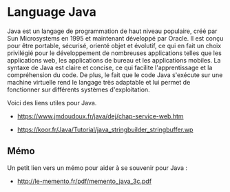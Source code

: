 # Language Java

Java est un langage de programmation de haut niveau populaire, créé par Sun Microsystems en 1995 et maintenant développé par Oracle. Il est conçu pour être portable, sécurisé, orienté objet et évolutif, ce qui en fait un choix privilégié pour le développement de nombreuses applications telles que les applications web, les applications de bureau et les applications mobiles. La syntaxe de Java est claire et concise, ce qui facilite l'apprentissage et la compréhension du code. De plus, le fait que le code Java s'exécute sur une machine virtuelle rend le langage très adaptable et lui permet de fonctionner sur différents systèmes d'exploitation.

Voici des liens utiles pour Java.

- https://www.jmdoudoux.fr/java/dej/chap-service-web.htm

- https://koor.fr/Java/Tutorial/java_stringbuilder_stringbuffer.wp

## Mémo

Un petit lien vers un mémo pour aider à se souvenir pour Java :

- http://le-memento.fr/pdf/memento_java_3c.pdf
